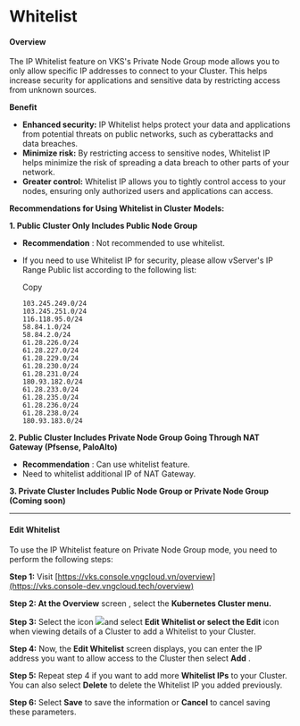 # Whitelist

#### O**verview** <a href="#tong-quan" id="tong-quan"></a>

The IP Whitelist feature on VKS's Private Node Group mode allows you to only allow specific IP addresses to connect to your Cluster. This helps increase security for applications and sensitive data by restricting access from unknown sources.

**Benefit**

* **Enhanced security:** IP Whitelist helps protect your data and applications from potential threats on public networks, such as cyberattacks and data breaches.
* **Minimize risk:** By restricting access to sensitive nodes, Whitelist IP helps minimize the risk of spreading a data breach to other parts of your network.
* **Greater control:** Whitelist IP allows you to tightly control access to your nodes, ensuring only authorized users and applications can access.

**Recommendations for Using Whitelist in Cluster Models:**

**1. Public Cluster Only Includes Public Node Group**

* **Recommendation** : Not recommended to use whitelist.
*   If you need to use Whitelist IP for security, please allow vServer's IP Range Public list according to the following list:

    Copy

    ```
    103.245.249.0/24
    103.245.251.0/24
    116.118.95.0/24
    58.84.1.0/24
    58.84.2.0/24
    61.28.226.0/24
    61.28.227.0/24
    61.28.229.0/24
    61.28.230.0/24
    61.28.231.0/24
    180.93.182.0/24
    61.28.233.0/24
    61.28.235.0/24
    61.28.236.0/24
    61.28.238.0/24
    180.93.183.0/24
    ```

**2. Public Cluster Includes Private Node Group Going Through NAT Gateway (Pfsense, PaloAlto)**

* **Recommendation** : Can use whitelist feature.
* Need to whitelist additional IP of NAT Gateway.

**3. Private Cluster Includes Public Node Group or Private Node Group (Coming soon)**

***

#### Edit Whitelist <a href="#chinh-sua-whitelist" id="chinh-sua-whitelist"></a>

To use the IP Whitelist feature on Private Node Group mode, you need to perform the following steps:

**Step 1:** Visit [https://vks.console.vngcloud.vn/overview](https://vks.console-dev.vngcloud.tech/overview)

**Step 2: At the Overview** screen , select the **Kubernetes Cluster menu.**

**Step 3:** Select the icon ![](https://docs.vngcloud.vn/\~gitbook/image?url=https%3A%2F%2Fdocs-admin.vngcloud.vn%2Fdownload%2Fthumbnails%2F73762015%2Fimage2024-4-16\_15-51-55.png%3Fversion%3D1%26modificationDate%3D1713262579000%26api%3Dv2\&width=40\&dpr=4\&quality=100\&sign=10c09f1b\&sv=1)and select **Edit Whitelist or select the Edit** icon when viewing details of a Cluster to add a Whitelist to your Cluster.

**Step 4:** Now, the **Edit Whitelist** screen displays, you can enter the IP address you want to allow access to the Cluster then select **Add** .

**Step 5:** Repeat step 4 if you want to add more **Whitelist IPs** to your Cluster. You can also select **Delete** to delete the Whitelist IP you added previously.

**Step 6:** Select **Save** to save the information or **Cancel** to cancel saving these parameters.
